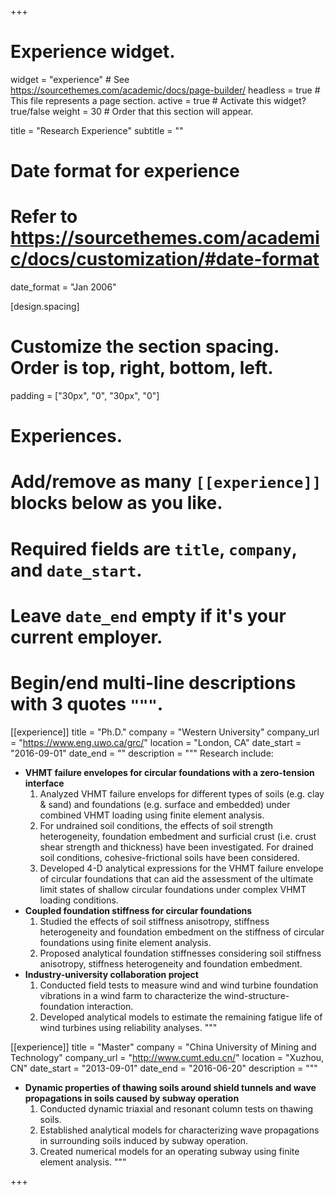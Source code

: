 +++
# Experience widget.
widget = "experience"  # See https://sourcethemes.com/academic/docs/page-builder/
headless = true  # This file represents a page section.
active = true  # Activate this widget? true/false
weight = 30  # Order that this section will appear.

title = "Research Experience"
subtitle = ""

# Date format for experience
#   Refer to https://sourcethemes.com/academic/docs/customization/#date-format
date_format = "Jan 2006"

[design.spacing]
  # Customize the section spacing. Order is top, right, bottom, left.
  padding = ["30px", "0", "30px", "0"]

# Experiences.
#   Add/remove as many `[[experience]]` blocks below as you like.
#   Required fields are `title`, `company`, and `date_start`.
#   Leave `date_end` empty if it's your current employer.
#   Begin/end multi-line descriptions with 3 quotes `"""`.
[[experience]]
  title = "Ph.D."
  company = "Western University"
  company_url = "https://www.eng.uwo.ca/grc/"
  location = "London, CA"
  date_start = "2016-09-01"
  date_end = ""
  description = """
  Research include:
  
  * **VHMT failure envelopes for circular foundations with a zero-tension interface**
    1. Analyzed VHMT failure envelops for different types of soils (e.g. clay & sand) and foundations (e.g. surface and embedded) under combined VHMT loading using finite element analysis.
    2. For undrained soil conditions, the effects of soil strength heterogeneity, foundation embedment and surficial crust (i.e. crust shear strength and thickness) have been investigated. For drained soil conditions, cohesive-frictional soils have been considered.
    3. Developed 4-D analytical expressions for the VHMT failure envelope of circular foundations that can aid the assessment of the ultimate limit states of shallow circular foundations under complex VHMT loading conditions.
  * **Coupled foundation stiffness for circular foundations**
    1. Studied the effects of soil stiffness anisotropy, stiffness heterogeneity and foundation embedment on the stiffness of circular foundations using finite element analysis.
    2. Proposed analytical foundation stiffnesses considering soil stiffness anisotropy, stiffness heterogeneity and foundation embedment.
  * **Industry-university collaboration project**
    1. Conducted field tests to measure wind and wind turbine foundation vibrations in a wind farm to characterize the wind-structure-foundation interaction.
    2. Developed analytical models to estimate the remaining fatigue life of wind turbines using reliability analyses.
  """

[[experience]]
  title = "Master"
  company = "China University of Mining and Technology"
  company_url = "http://www.cumt.edu.cn/"
  location = "Xuzhou, CN"
  date_start = "2013-09-01"
  date_end = "2016-06-20"
  description = """
  * **Dynamic properties of thawing soils around shield tunnels and wave propagations in soils caused by subway operation**
    1. Conducted dynamic triaxial and resonant column tests on thawing soils.
    2. Established analytical models for characterizing wave propagations in surrounding soils induced by subway operation.
    3. Created numerical models for an operating subway using finite element analysis.
  """

+++
